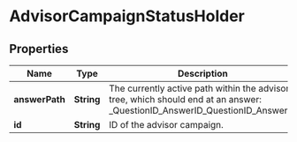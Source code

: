 

# AdvisorCampaignStatusHolder


## Properties

Name | Type | Description | Notes
------------ | ------------- | ------------- | -------------
**answerPath** | **String** | The currently active path within the advisor tree, which should end at an answer: _QuestionID_AnswerID_QuestionID_AnswerID | 
**id** | **String** | ID of the advisor campaign. | 




